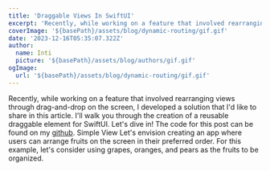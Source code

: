 ```yaml
---
title: 'Draggable Views In SwiftUI'
excerpt: 'Recently, while working on a feature that involved rearranging views through drag-and-drop on the screen, I developed a solution that I'd like to share in this article. I'll walk you through the creation of a reusable draggable element for SwiftUI. Let's dive in!'
coverImage: '${basePath}/assets/blog/dynamic-routing/gif.gif'
date: '2023-12-16T05:35:07.322Z'
author:
  name: Inti
  picture: '${basePath}/assets/blog/authors/gif.gif'
ogImage:
  url: '${basePath}/assets/blog/dynamic-routing/gif.gif'
---
```


Recently, while working on a feature that involved rearranging views through drag-and-drop on the screen, I developed a solution that I'd like to share in this article. I'll walk you through the creation of a reusable draggable element for SwiftUI. Let's dive in!
The code for this post can be found on my [github](https://github.com/intiMRA/Draggable-Element-SwiftUI/tree/main/DragNDrop).
Simple View
Let's envision creating an app where users can arrange fruits on the screen in their preferred order. For this example, let's consider using grapes, oranges, and pears as the fruits to be organized.

